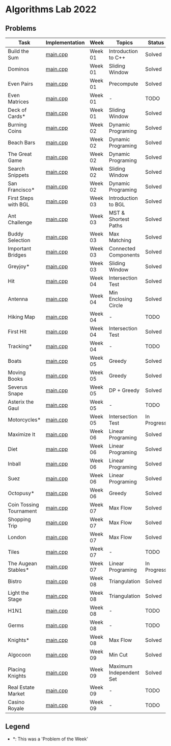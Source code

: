 # Algorithms Lab 2022

## Problems

| Task                    | Implementation                                          | Week    | Topics                  | Status      |
|-------------------------|---------------------------------------------------------|---------|-------------------------|-------------|
| Build the Sum           | [main.cpp](week01/build_the_sum/src/main.cpp)           | Week 01 | Introduction to C++     | Solved      |
| Dominos                 | [main.cpp](week01/dominos/src/main.cpp)                 | Week 01 | Sliding Window          | Solved      |
| Even Pairs              | [main.cpp](week01/even_pairs/src/main.cpp)              | Week 01 | Precompute              | Solved      |
| Even Matrices           | [main.cpp](week01/even_matrices/src/main.cpp)           | Week 01 | -                       | TODO        |
| Deck of Cards*          | [main.cpp](week01/pow_deck_of_cards/src/main.cpp)       | Week 01 | Sliding Window          | Solved      |
| Burning Coins           | [main.cpp](week02/burning_coins/src/main.cpp)           | Week 02 | Dynamic Programing      | Solved      |
| Beach Bars              | [main.cpp](week02/beach_bars/src/main.cpp)              | Week 02 | Dynamic Programing      | Solved      |
| The Great Game          | [main.cpp](week02/the_great_game/src/main.cpp)          | Week 02 | Dynamic Programing      | Solved      |
| Search Snippets         | [main.cpp](week02/search_snippets/src/main.cpp)         | Week 02 | Sliding Window          | Solved      |
| San Francisco*          | [main.cpp](week02/pow_san_francisco/src/main.cpp)       | Week 02 | Dynamic Programing      | Solved      |
| First Steps with BGL    | [main.cpp](week03/first_steps_with_bgl/src/main.cpp)    | Week 03 | Introduction to BGL     | Solved      |
| Ant Challenge           | [main.cpp](week03/ant_challenge/src/main.cpp)           | Week 03 | MST & Shortest Paths    | Solved      |
| Buddy Selection         | [main.cpp](week03/buddy_selection/src/main.cpp)         | Week 03 | Max Matching            | Solved      |
| Important Bridges       | [main.cpp](week03/important_bridges/src/main.cpp)       | Week 03 | Connected Components    | Solved      |
| Greyjoy*                | [main.cpp](week03/greyjoy/src/main.cpp)                 | Week 03 | Sliding Window          | Solved      |
| Hit                     | [main.cpp](week04/hit/src/main.cpp)                     | Week 04 | Intersection Test       | Solved      |
| Antenna                 | [main.cpp](week04/antenna/src/main.cpp)                 | Week 04 | Min Enclosing Circle    | Solved      |
| Hiking Map              | [main.cpp](week04/hiking_map/src/main.cpp)              | Week 04 | -                       | TODO        |
| First Hit               | [main.cpp](week04/first_hit/src/main.cpp)               | Week 04 | Intersection Test       | Solved      |
| Tracking*               | [main.cpp](week04/tracking/src/main.cpp)                | Week 04 | -                       | TODO        |
| Boats                   | [main.cpp](week05/boats/src/main.cpp)                   | Week 05 | Greedy                  | Solved      |
| Moving Books            | [main.cpp](week05/moving_books/src/main.cpp)            | Week 05 | Greedy                  | Solved      |
| Severus Snape           | [main.cpp](week05/severus_snape/src/main.cpp)           | Week 05 | DP + Greedy             | Solved      |
| Asterix the Gaul        | [main.cpp](week05/asterix_the_gaul/src/main.cpp)        | Week 05 | -                       | TODO        |
| Motorcycles*            | [main.cpp](week05/motorcycles/src/main.cpp)             | Week 05 | Intersection Test       | In Progress |
| Maximize It             | [main.cpp](week06/what_is_the_max/src/main.cpp)         | Week 06 | Linear Programing       | Solved      |
| Diet                    | [main.cpp](week06/diet/src/main.cpp)                    | Week 06 | Linear Programing       | Solved      |
| Inball                  | [main.cpp](week06/inball/src/main.cpp)                  | Week 06 | Linear Programing       | Solved      |
| Suez                    | [main.cpp](week06/suez/src/main.cpp)                    | Week 06 | Linear Programing       | Solved      |
| Octopusy*               | [main.cpp](week06/octopusy/src/main.cpp)                | Week 06 | Greedy                  | Solved      |
| Coin Tossing Tournament | [main.cpp](week07/coin_tossing_tournament/src/main.cpp) | Week 07 | Max Flow                | Solved      |
| Shopping Trip           | [main.cpp](week07/shopping_trip/src/main.cpp)           | Week 07 | Max Flow                | Solved      |
| London                  | [main.cpp](week07/london/src/main.cpp)                  | Week 07 | Max Flow                | Solved      |
| Tiles                   | [main.cpp](week07/tiles/src/main.cpp)                   | Week 07 | -                       | TODO        |
| The Augean Stables*     | [main.cpp](week07/the_augean_stables/src/main.cpp)      | Week 07 | Linear Programing       | In Progress |
| Bistro                  | [main.cpp](week08/bistro/src/main.cpp)                  | Week 08 | Triangulation           | Solved      |
| Light the Stage         | [main.cpp](week08/light_the_stage/src/main.cpp)         | Week 08 | Triangulation           | Solved      |
| H1N1                    | [main.cpp](week08/h1n1/src/main.cpp)                    | Week 08 | -                       | TODO        |
| Germs                   | [main.cpp](week08/germs/src/main.cpp)                   | Week 08 | -                       | TODO        |
| Knights*                | [main.cpp](week08/knights/src/main.cpp)                 | Week 08 | Max Flow                | Solved      |
| Algocoon                | [main.cpp](week09/algocoon/src/main.cpp)                | Week 09 | Min Cut                 | Solved      |
| Placing Knights         | [main.cpp](week09/placing_knights/src/main.cpp)         | Week 09 | Maximum Independent Set | Solved      |
| Real Estate Market      | [main.cpp](week09/real_estate_market/src/main.cpp)      | Week 09 | -                       | TODO        |
| Casino Royale           | [main.cpp](week09/casino_royale/src/main.cpp)           | Week 09 | -                       | TODO        |

## Legend
- *: This was a 'Problem of the Week'